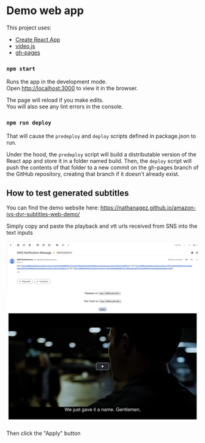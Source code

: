 # Demo web app

This project uses:

- [Create React App](https://github.com/facebook/create-react-app)
- [video.js](https://videojs.com/)
- [gh-pages](https://github.com/tschaub/gh-pages)

### `npm start`

Runs the app in the development mode.\
Open [http://localhost:3000](http://localhost:3000) to view it in the browser.

The page will reload if you make edits.\
You will also see any lint errors in the console.

### `npm run deploy`

That will cause the `predeploy` and `deploy` scripts defined in package.json to run.

Under the hood, the `predeploy` script will build a distributable version of the React app and store it in a folder
named build. Then, the `deploy` script will push the contents of that folder to a new commit on the gh-pages branch of
the GitHub repository, creating that branch if it doesn't already exist.

## How to test generated subtitles
You can find the demo website here: https://nathanagez.github.io/amazon-ivs-dvr-subtitles-web-demo/

Simply copy and paste the playback and vtt urls received from SNS into the text inputs

![sns](sns-notification.png)
![video-player](video-player.png)

Then click the "Apply" button
